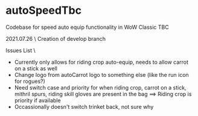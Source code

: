 # autoSpeedTbc
Codebase for speed auto equip functionality in WoW Classic TBC

2021.07.26 \\ Creation of develop branch

Issues List \\
- Currently only allows for riding crop auto-equip, needs to allow carrot on a stick as well
- Change logo from autoCarrot logo to something else (like the run icon for rogues?)
- Need switch case and priority for when riding crop, carrot on a stick, mithril spurs, riding skill gloves are present in the bag ==> Riding crop is priority if available
- Occassionally doesn't switch trinket back, not sure why